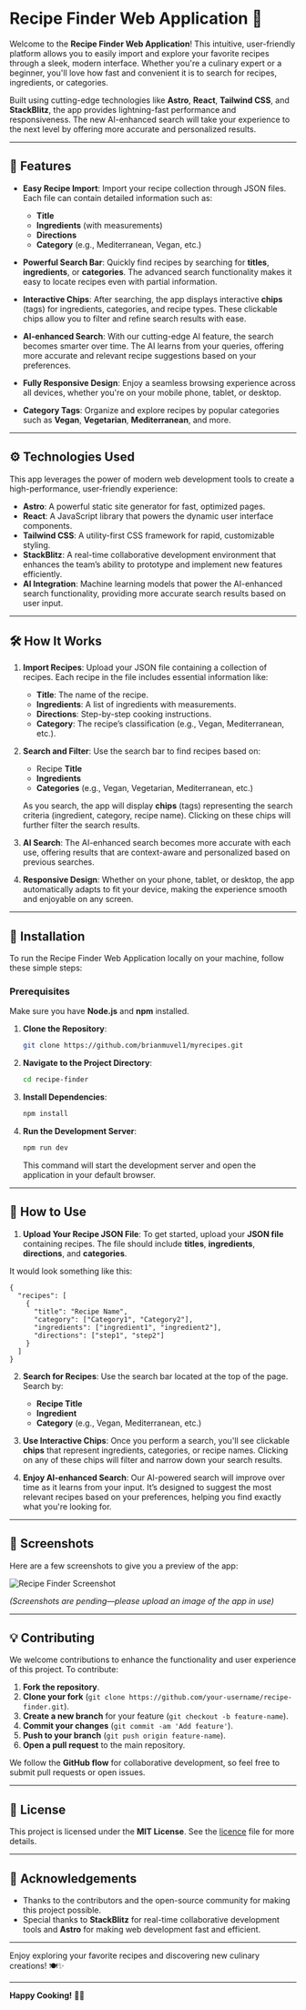 
# Recipe Finder Web Application 🍳

Welcome to the **Recipe Finder Web Application**! This intuitive, user-friendly platform allows you to easily import and explore your favorite recipes through a sleek, modern interface. Whether you're a culinary expert or a beginner, you'll love how fast and convenient it is to search for recipes, ingredients, or categories.

Built using cutting-edge technologies like **Astro**, **React**, **Tailwind CSS**, and **StackBlitz**, the app provides lightning-fast performance and responsiveness. The new AI-enhanced search will take your experience to the next level by offering more accurate and personalized results.

---

## 🚀 Features

- **Easy Recipe Import**: Import your recipe collection through JSON files. Each file can contain detailed information such as:
  - **Title**
  - **Ingredients** (with measurements)
  - **Directions**
  - **Category** (e.g., Mediterranean, Vegan, etc.)
  
- **Powerful Search Bar**: Quickly find recipes by searching for **titles**, **ingredients**, or **categories**. The advanced search functionality makes it easy to locate recipes even with partial information.
  
- **Interactive Chips**: After searching, the app displays interactive **chips** (tags) for ingredients, categories, and recipe types. These clickable chips allow you to filter and refine search results with ease.

- **AI-enhanced Search**: With our cutting-edge AI feature, the search becomes smarter over time. The AI learns from your queries, offering more accurate and relevant recipe suggestions based on your preferences.

- **Fully Responsive Design**: Enjoy a seamless browsing experience across all devices, whether you're on your mobile phone, tablet, or desktop.

- **Category Tags**: Organize and explore recipes by popular categories such as **Vegan**, **Vegetarian**, **Mediterranean**, and more.

---

## ⚙️ Technologies Used

This app leverages the power of modern web development tools to create a high-performance, user-friendly experience:

- **Astro**: A powerful static site generator for fast, optimized pages.
- **React**: A JavaScript library that powers the dynamic user interface components.
- **Tailwind CSS**: A utility-first CSS framework for rapid, customizable styling.
- **StackBlitz**: A real-time collaborative development environment that enhances the team’s ability to prototype and implement new features efficiently.
- **AI Integration**: Machine learning models that power the AI-enhanced search functionality, providing more accurate search results based on user input.

---

## 🛠️ How It Works

1. **Import Recipes**: Upload your JSON file containing a collection of recipes. Each recipe in the file includes essential information like:
   - **Title**: The name of the recipe.
   - **Ingredients**: A list of ingredients with measurements.
   - **Directions**: Step-by-step cooking instructions.
   - **Category**: The recipe’s classification (e.g., Vegan, Mediterranean, etc.).

2. **Search and Filter**: Use the search bar to find recipes based on:
   - Recipe **Title**
   - **Ingredients**
   - **Categories** (e.g., Vegan, Vegetarian, Mediterranean, etc.)

   As you search, the app will display **chips** (tags) representing the search criteria (ingredient, category, recipe name). Clicking on these chips will further filter the search results.

3. **AI Search**: The AI-enhanced search becomes more accurate with each use, offering results that are context-aware and personalized based on previous searches.

4. **Responsive Design**: Whether on your phone, tablet, or desktop, the app automatically adapts to fit your device, making the experience smooth and enjoyable on any screen.

---

## 🔧 Installation

To run the Recipe Finder Web Application locally on your machine, follow these simple steps:

### Prerequisites

Make sure you have **Node.js** and **npm** installed.

1. **Clone the Repository**:
   ```bash
   git clone https://github.com/brianmuvel1/myrecipes.git
   ```

2. **Navigate to the Project Directory**:
   ```bash
   cd recipe-finder
   ```

3. **Install Dependencies**:
   ```bash
   npm install
   ```

4. **Run the Development Server**:
   ```bash
   npm run dev
   ```

   This command will start the development server and open the application in your default browser.

---

## 📝 How to Use

1. **Upload Your Recipe JSON File**: To get started, upload your **JSON file** containing recipes. The file should include **titles**, **ingredients**, **directions**, and **categories**.

It would look something like this:
````
{
  "recipes": [
    {
      "title": "Recipe Name",
      "category": ["Category1", "Category2"],
      "ingredients": ["ingredient1", "ingredient2"],
      "directions": ["step1", "step2"]
    }
  ]
}
``````

2. **Search for Recipes**: Use the search bar located at the top of the page. Search by:
   - **Recipe Title**
   - **Ingredient**
   - **Category** (e.g., Vegan, Mediterranean, etc.)

3. **Use Interactive Chips**: Once you perform a search, you'll see clickable **chips** that represent ingredients, categories, or recipe names. Clicking on any of these chips will filter and narrow down your search results.

4. **Enjoy AI-enhanced Search**: Our AI-powered search will improve over time as it learns from your input. It’s designed to suggest the most relevant recipes based on your preferences, helping you find exactly what you're looking for.



---

## 📸 Screenshots

Here are a few screenshots to give you a preview of the app:

![Recipe Finder Screenshot](.assets/recipe-finder-screenshot.png)

*(Screenshots are pending—please upload an image of the app in use)*

---

## 💡 Contributing

We welcome contributions to enhance the functionality and user experience of this project. To contribute:

1. **Fork the repository**.
2. **Clone your fork** (`git clone https://github.com/your-username/recipe-finder.git`).
3. **Create a new branch** for your feature (`git checkout -b feature-name`).
4. **Commit your changes** (`git commit -am 'Add feature'`).
5. **Push to your branch** (`git push origin feature-name`).
6. **Open a pull request** to the main repository.

We follow the **GitHub flow** for collaborative development, so feel free to submit pull requests or open issues.

---

## 📜 License

This project is licensed under the **MIT License**. See the [licence](LICENSE.md) file for more details.

---

## 🙏 Acknowledgements

- Thanks to the contributors and the open-source community for making this project possible.
- Special thanks to **StackBlitz** for real-time collaborative development tools and **Astro** for making web development fast and efficient.
  
---

Enjoy exploring your favorite recipes and discovering new culinary creations! 🍽️✨

---

**Happy Cooking!** 🥳🍲

